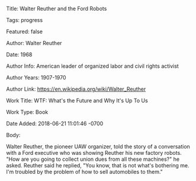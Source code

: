 Title:  Walter Reuther and the Ford Robots

Tags:   progress

Featured: false

Author: Walter Reuther

Date:   1968

Author Info: American leader of organized labor and civil rights activist

Author Years: 1907-1970

Author Link: https://en.wikipedia.org/wiki/Walter_Reuther

Work Title: WTF: What's the Future and Why It's Up To Us

Work Type: Book

Date Added: 2018-06-21 11:01:46 -0700

Body: 

Walter Reuther, the pioneer UAW organizer, told the story of a conversation with a Ford executive who was showing Reuther his new factory robots. "How are you going to collect union dues from all these machines?" he asked. Reuther said he replied, "You know, that is not what's bothering me. I'm troubled by the problem of how to sell automobiles to them."

